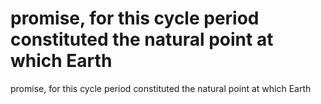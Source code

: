 # promise, for this cycle period constituted the natural point at which Earth

promise, for this cycle period constituted the natural point at which Earth
